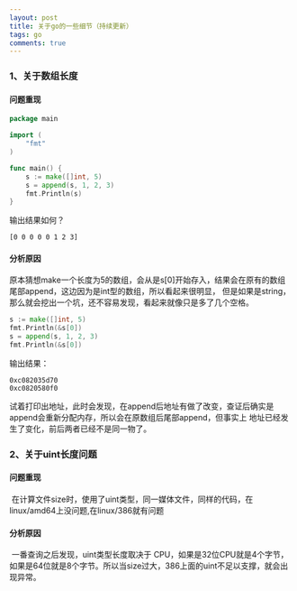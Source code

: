 ```yaml
---
layout: post
title: 关于go的一些细节（持续更新）
tags: go
comments: true
---
```


### 1、关于数组长度

#### 问题重现

```go
package main

import (
	"fmt"
)

func main() {
	s := make([]int, 5)
	s = append(s, 1, 2, 3)
	fmt.Println(s)
}
```
输出结果如何？

```
[0 0 0 0 0 1 2 3]
```

#### 分析原因

原本猜想make一个长度为5的数组，会从是s[0]开始存入，结果会在原有的数组尾部append，这边因为是int型的数组，所以看起来很明显，
但是如果是string，那么就会挖出一个坑，还不容易发现，看起来就像只是多了几个空格。
   
```go
s := make([]int, 5)
fmt.Println(&s[0])
s = append(s, 1, 2, 3)
fmt.Println(&s[0])
```

输出结果：

```
0xc082035d70
0xc0820580f0
```

 试着打印出地址，此时会发现，在append后地址有做了改变，查证后确实是append会重新分配内存，所以会在原数组后尾部append，但事实上
 地址已经发生了变化，前后两者已经不是同一物了。
 
### 2、关于uint长度问题

#### 问题重现
  在计算文件size时，使用了uint类型，同一媒体文件，同样的代码，在linux/amd64上没问题,在linux/386就有问题
  
#### 分析原因
  一番查询之后发现，uint类型长度取决于 CPU，如果是32位CPU就是4个字节，如果是64位就是8个字节。所以当size过大，386上面的uint不足以支撑，就会出现异常。
